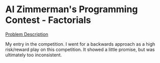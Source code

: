 # Al Zimmerman's Programming Contest - Factorials

[Problem Description](http://www.azspcs.net/Contest/Factorials)

My entry in the competition. I went for a backwards approach as a high risk/reward play on this competition. It showed a little promise, but was ultimately too inconsistent.
